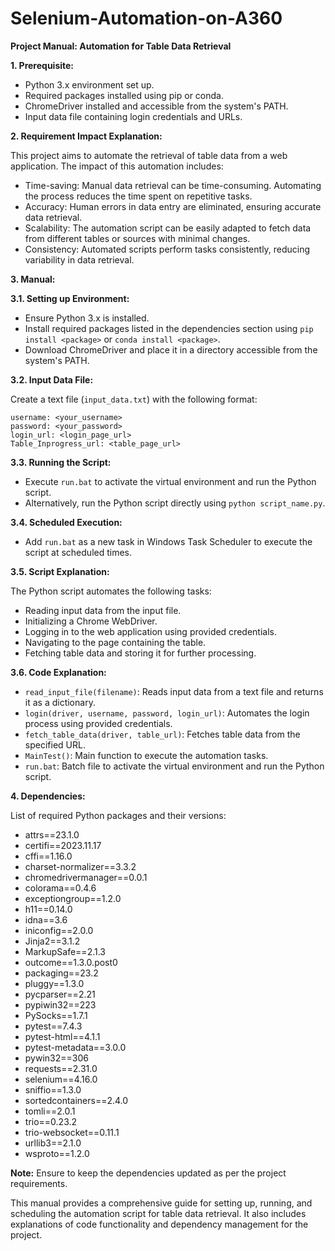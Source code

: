 # Selenium-Automation-on-A360

**Project Manual: Automation for Table Data Retrieval**

**1. Prerequisite:**

- Python 3.x environment set up.
- Required packages installed using pip or conda.
- ChromeDriver installed and accessible from the system's PATH.
- Input data file containing login credentials and URLs.

**2. Requirement Impact Explanation:**

This project aims to automate the retrieval of table data from a web application. The impact of this automation includes:
- Time-saving: Manual data retrieval can be time-consuming. Automating the process reduces the time spent on repetitive tasks.
- Accuracy: Human errors in data entry are eliminated, ensuring accurate data retrieval.
- Scalability: The automation script can be easily adapted to fetch data from different tables or sources with minimal changes.
- Consistency: Automated scripts perform tasks consistently, reducing variability in data retrieval.

**3. Manual:**

**3.1. Setting up Environment:**

- Ensure Python 3.x is installed.
- Install required packages listed in the dependencies section using `pip install <package>` or `conda install <package>`.
- Download ChromeDriver and place it in a directory accessible from the system's PATH.

**3.2. Input Data File:**

Create a text file (`input_data.txt`) with the following format:
```
username: <your_username>
password: <your_password>
login_url: <login_page_url>
Table_Inprogress_url: <table_page_url>
```

**3.3. Running the Script:**

- Execute `run.bat` to activate the virtual environment and run the Python script.
- Alternatively, run the Python script directly using `python script_name.py`.

**3.4. Scheduled Execution:**

- Add `run.bat` as a new task in Windows Task Scheduler to execute the script at scheduled times.

**3.5. Script Explanation:**

The Python script automates the following tasks:
- Reading input data from the input file.
- Initializing a Chrome WebDriver.
- Logging in to the web application using provided credentials.
- Navigating to the page containing the table.
- Fetching table data and storing it for further processing.

**3.6. Code Explanation:**

- `read_input_file(filename)`: Reads input data from a text file and returns it as a dictionary.
- `login(driver, username, password, login_url)`: Automates the login process using provided credentials.
- `fetch_table_data(driver, table_url)`: Fetches table data from the specified URL.
- `MainTest()`: Main function to execute the automation tasks.
- `run.bat`: Batch file to activate the virtual environment and run the Python script.

**4. Dependencies:**

List of required Python packages and their versions:
- attrs==23.1.0
- certifi==2023.11.17
- cffi==1.16.0
- charset-normalizer==3.3.2
- chromedrivermanager==0.0.1
- colorama==0.4.6
- exceptiongroup==1.2.0
- h11==0.14.0
- idna==3.6
- iniconfig==2.0.0
- Jinja2==3.1.2
- MarkupSafe==2.1.3
- outcome==1.3.0.post0
- packaging==23.2
- pluggy==1.3.0
- pycparser==2.21
- pypiwin32==223
- PySocks==1.7.1
- pytest==7.4.3
- pytest-html==4.1.1
- pytest-metadata==3.0.0
- pywin32==306
- requests==2.31.0
- selenium==4.16.0
- sniffio==1.3.0
- sortedcontainers==2.4.0
- tomli==2.0.1
- trio==0.23.2
- trio-websocket==0.11.1
- urllib3==2.1.0
- wsproto==1.2.0

**Note:** Ensure to keep the dependencies updated as per the project requirements.

This manual provides a comprehensive guide for setting up, running, and scheduling the automation script for table data retrieval. It also includes explanations of code functionality and dependency management for the project.

